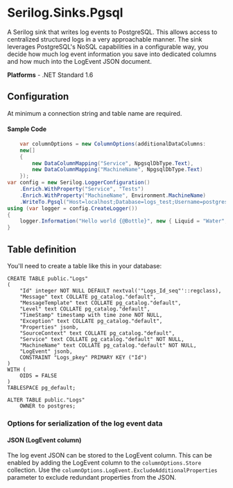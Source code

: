 # Serilog.Sinks.Pgsql

A Serilog sink that writes log events to PostgreSQL. This allows access to centralized structured logs in a very approachable manner. The sink leverages PostgreSQL's NoSQL capabilities in a configurable way, you decide how much log event information you save into dedicated columns and how much into the LogEvent JSON document.

**Platforms** - .NET Standard 1.6

## Configuration

At minimum a connection string and table name are required.

#### Sample Code

```csharp
    var columnOptions = new ColumnOptions(additionalDataColumns: 
    new[]
    {
        new DataColumnMapping("Service", NpgsqlDbType.Text),
        new DataColumnMapping("MachineName", NpgsqlDbType.Text)
    });
var config = new Serilog.LoggerConfiguration()
    .Enrich.WithProperty("Service", "Tests")
    .Enrich.WithProperty("MachineName", Environment.MachineName)
    .WriteTo.Pgsql("Host=localhost;Database=logs_test;Username=postgres;Password=wblyStOLVnpyGKYv7sWr", "Logs", columnOptions: columnOptions);
using (var logger = config.CreateLogger())
{
    logger.Information("Hello world {@Bottle}", new { Liquid = "Water", Price = new { Amount = 5.0, Currency = "Euro" } });
}
```

## Table definition

You'll need to create a table like this in your database:

```
CREATE TABLE public."Logs"
(
    "Id" integer NOT NULL DEFAULT nextval('"Logs_Id_seq"'::regclass),
    "Message" text COLLATE pg_catalog."default",
    "MessageTemplate" text COLLATE pg_catalog."default",
    "Level" text COLLATE pg_catalog."default",
    "TimeStamp" timestamp with time zone NOT NULL,
    "Exception" text COLLATE pg_catalog."default",
    "Properties" jsonb,
    "SourceContext" text COLLATE pg_catalog."default",
    "Service" text COLLATE pg_catalog."default" NOT NULL,
    "MachineName" text COLLATE pg_catalog."default" NOT NULL,
    "LogEvent" jsonb,
    CONSTRAINT "Logs_pkey" PRIMARY KEY ("Id")
)
WITH (
    OIDS = FALSE
)
TABLESPACE pg_default;

ALTER TABLE public."Logs"
    OWNER to postgres;
```

### Options for serialization of the log event data

#### JSON (LogEvent column)

The log event JSON can be stored to the LogEvent column. This can be enabled by adding the LogEvent column to the `columnOptions.Store` collection. Use the `columnOptions.LogEvent.ExcludeAdditionalProperties` parameter to exclude redundant properties from the JSON.
